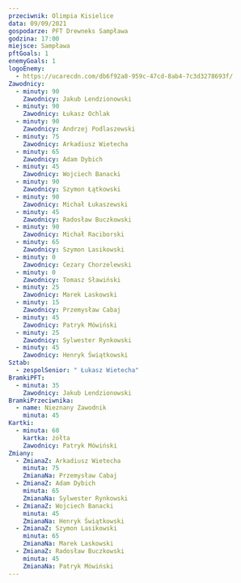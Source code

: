 ```yaml
---
przeciwnik: Olimpia Kisielice
data: 09/09/2021
gospodarze: PFT Drewneks Sampława
godzina: 17:00
miejsce: Sampława
pftGoals: 1
enemyGoals: 1
logoEnemy:
  - https://ucarecdn.com/db6f92a8-959c-47cd-8ab4-7c3d3278693f/
Zawodnicy:
  - minuty: 90
    Zawodnicy: Jakub Lendzionowski
  - minuty: 90
    Zawodnicy: Łukasz Ochlak
  - minuty: 90
    Zawodnicy: Andrzej Podlaszewski
  - minuty: 75
    Zawodnicy: Arkadiusz Wietecha
  - minuty: 65
    Zawodnicy: Adam Dybich
  - minuty: 45
    Zawodnicy: Wojciech Banacki
  - minuty: 90
    Zawodnicy: Szymon Łątkowski
  - minuty: 90
    Zawodnicy: Michał Łukaszewski
  - minuty: 45
    Zawodnicy: Radosław Buczkowski
  - minuty: 90
    Zawodnicy: Michał Raciborski
  - minuty: 65
    Zawodnicy: Szymon Lasikowski
  - minuty: 0
    Zawodnicy: Cezary Chorzelewski
  - minuty: 0
    Zawodnicy: Tomasz Sławiński
  - minuty: 25
    Zawodnicy: Marek Laskowski
  - minuty: 15
    Zawodnicy: Przemysław Cabaj
  - minuty: 45
    Zawodnicy: Patryk Mówiński
  - minuty: 25
    Zawodnicy: Sylwester Rynkowski
  - minuty: 45
    Zawodnicy: Henryk Świątkowski
Sztab:
  - zespolSenior: " Łukasz Wietecha"
BramkiPFT:
  - minuta: 35
    Zawodnicy: Jakub Lendzionowski
BramkiPrzeciwnika:
  - name: Nieznany Zawodnik
    minuta: 45
Kartki:
  - minuta: 60
    kartka: żółta
    Zawodnicy: Patryk Mówiński
Zmiany:
  - ZmianaZ: Arkadiusz Wietecha
    minuta: 75
    ZmianaNa: Przemysław Cabaj
  - ZmianaZ: Adam Dybich
    minuta: 65
    ZmianaNa: Sylwester Rynkowski
  - ZmianaZ: Wojciech Banacki
    minuta: 45
    ZmianaNa: Henryk Świątkowski
  - ZmianaZ: Szymon Lasikowski
    minuta: 65
    ZmianaNa: Marek Laskowski
  - ZmianaZ: Radosław Buczkowski
    minuta: 45
    ZmianaNa: Patryk Mówiński
---
```

